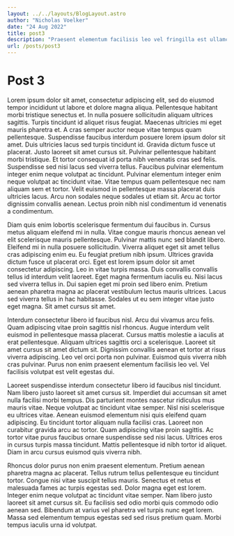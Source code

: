 ```yaml
---
layout: ../../layouts/BlogLayout.astro
author: "Nicholas Voelker"
date: "24 Aug 2022"
title: post3
description: "Praesent elementum facilisis leo vel fringilla est ullamcorper. Turpis cursus in hac habitasse platea dictumst quisque."
url: /posts/post3
---
```


# Post 3

Lorem ipsum dolor sit amet, consectetur adipiscing elit, sed do eiusmod tempor incididunt ut labore et dolore magna aliqua. Pellentesque habitant morbi tristique senectus et. In nulla posuere sollicitudin aliquam ultrices sagittis. Turpis tincidunt id aliquet risus feugiat. Maecenas ultricies mi eget mauris pharetra et. A cras semper auctor neque vitae tempus quam pellentesque. Suspendisse faucibus interdum posuere lorem ipsum dolor sit amet. Duis ultricies lacus sed turpis tincidunt id. Gravida dictum fusce ut placerat. Justo laoreet sit amet cursus sit. Pulvinar pellentesque habitant morbi tristique. Et tortor consequat id porta nibh venenatis cras sed felis. Suspendisse sed nisi lacus sed viverra tellus. Faucibus pulvinar elementum integer enim neque volutpat ac tincidunt. Pulvinar elementum integer enim neque volutpat ac tincidunt vitae. Vitae tempus quam pellentesque nec nam aliquam sem et tortor. Velit euismod in pellentesque massa placerat duis ultricies lacus. Arcu non sodales neque sodales ut etiam sit. Arcu ac tortor dignissim convallis aenean. Lectus proin nibh nisl condimentum id venenatis a condimentum.

Diam quis enim lobortis scelerisque fermentum dui faucibus in. Cursus metus aliquam eleifend mi in nulla. Vitae congue mauris rhoncus aenean vel elit scelerisque mauris pellentesque. Pulvinar mattis nunc sed blandit libero. Eleifend mi in nulla posuere sollicitudin. Viverra aliquet eget sit amet tellus cras adipiscing enim eu. Eu feugiat pretium nibh ipsum. Ultrices gravida dictum fusce ut placerat orci. Eget est lorem ipsum dolor sit amet consectetur adipiscing. Leo in vitae turpis massa. Duis convallis convallis tellus id interdum velit laoreet. Eget magna fermentum iaculis eu. Nisi lacus sed viverra tellus in. Dui sapien eget mi proin sed libero enim. Pretium aenean pharetra magna ac placerat vestibulum lectus mauris ultrices. Lacus sed viverra tellus in hac habitasse. Sodales ut eu sem integer vitae justo eget magna. Sit amet cursus sit amet.

Interdum consectetur libero id faucibus nisl. Arcu dui vivamus arcu felis. Quam adipiscing vitae proin sagittis nisl rhoncus. Augue interdum velit euismod in pellentesque massa placerat. Cursus mattis molestie a iaculis at erat pellentesque. Aliquam ultrices sagittis orci a scelerisque. Laoreet sit amet cursus sit amet dictum sit. Dignissim convallis aenean et tortor at risus viverra adipiscing. Leo vel orci porta non pulvinar. Euismod quis viverra nibh cras pulvinar. Purus non enim praesent elementum facilisis leo vel. Vel facilisis volutpat est velit egestas dui.

Laoreet suspendisse interdum consectetur libero id faucibus nisl tincidunt. Nam libero justo laoreet sit amet cursus sit. Imperdiet dui accumsan sit amet nulla facilisi morbi tempus. Dis parturient montes nascetur ridiculus mus mauris vitae. Neque volutpat ac tincidunt vitae semper. Nisl nisi scelerisque eu ultrices vitae. Aenean euismod elementum nisi quis eleifend quam adipiscing. Eu tincidunt tortor aliquam nulla facilisi cras. Laoreet non curabitur gravida arcu ac tortor. Quam adipiscing vitae proin sagittis. Ac tortor vitae purus faucibus ornare suspendisse sed nisi lacus. Ultrices eros in cursus turpis massa tincidunt. Mattis pellentesque id nibh tortor id aliquet. Diam in arcu cursus euismod quis viverra nibh.

Rhoncus dolor purus non enim praesent elementum. Pretium aenean pharetra magna ac placerat. Tellus rutrum tellus pellentesque eu tincidunt tortor. Congue nisi vitae suscipit tellus mauris. Senectus et netus et malesuada fames ac turpis egestas sed. Dolor magna eget est lorem. Integer enim neque volutpat ac tincidunt vitae semper. Nam libero justo laoreet sit amet cursus sit. Eu facilisis sed odio morbi quis commodo odio aenean sed. Bibendum at varius vel pharetra vel turpis nunc eget lorem. Massa sed elementum tempus egestas sed sed risus pretium quam. Morbi tempus iaculis urna id volutpat.

